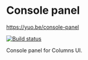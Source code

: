 # Console panel

https://yuo.be/console-panel

[![Build status](https://github.com/reupen/console_panel/actions/workflows/build.yml/badge.svg)](https://github.com/reupen/console_panel/actions/workflows/build.yml?query=branch%3Amain)

Console panel for Columns UI.

